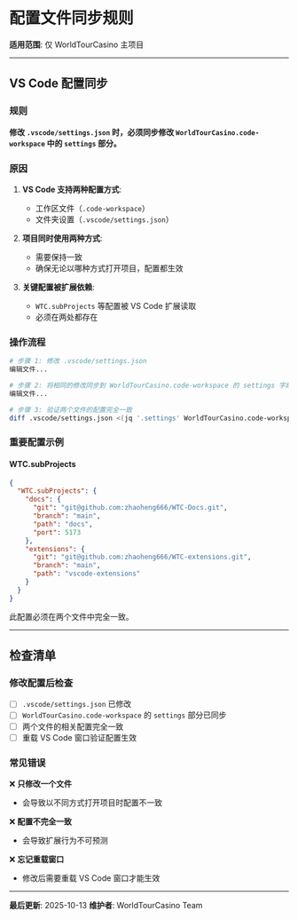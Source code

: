 # 配置文件同步规则

**适用范围**: 仅 WorldTourCasino 主项目

---

## VS Code 配置同步

### 规则

**修改 `.vscode/settings.json` 时，必须同步修改 `WorldTourCasino.code-workspace` 中的 `settings` 部分。**

### 原因

1. **VS Code 支持两种配置方式**:
   - 工作区文件（`.code-workspace`）
   - 文件夹设置（`.vscode/settings.json`）

2. **项目同时使用两种方式**:
   - 需要保持一致
   - 确保无论以哪种方式打开项目，配置都生效

3. **关键配置被扩展依赖**:
   - `WTC.subProjects` 等配置被 VS Code 扩展读取
   - 必须在两处都存在

### 操作流程

```bash
# 步骤 1: 修改 .vscode/settings.json
编辑文件...

# 步骤 2: 将相同的修改同步到 WorldTourCasino.code-workspace 的 settings 字段
编辑文件...

# 步骤 3: 验证两个文件的配置完全一致
diff .vscode/settings.json <(jq '.settings' WorldTourCasino.code-workspace)
```

### 重要配置示例

#### WTC.subProjects

```json
{
  "WTC.subProjects": {
    "docs": {
      "git": "git@github.com:zhaoheng666/WTC-Docs.git",
      "branch": "main",
      "path": "docs",
      "port": 5173
    },
    "extensions": {
      "git": "git@github.com:zhaoheng666/WTC-extensions.git",
      "branch": "main",
      "path": "vscode-extensions"
    }
  }
}
```

此配置必须在两个文件中完全一致。

---

## 检查清单

### 修改配置后检查

- [ ] `.vscode/settings.json` 已修改
- [ ] `WorldTourCasino.code-workspace` 的 `settings` 部分已同步
- [ ] 两个文件的相关配置完全一致
- [ ] 重载 VS Code 窗口验证配置生效

### 常见错误

❌ **只修改一个文件**
- 会导致以不同方式打开项目时配置不一致

❌ **配置不完全一致**
- 会导致扩展行为不可预测

❌ **忘记重载窗口**
- 修改后需要重载 VS Code 窗口才能生效

---

**最后更新**: 2025-10-13
**维护者**: WorldTourCasino Team
